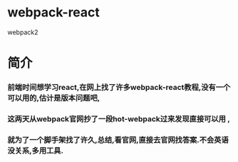 # webpack-react
webpack2
# 简介
### 前端时间想学习react,在网上找了许多webpack-react教程,没有一个可以用的,估计是版本问题吧,
### 这两天从webpack官网抄了一段hot-webpack过来发现直接可以用 ,
### 就为了一个脚手架找了许久,总结,看官网,直接去官网找答案.不会英语没关系,多用工具.
